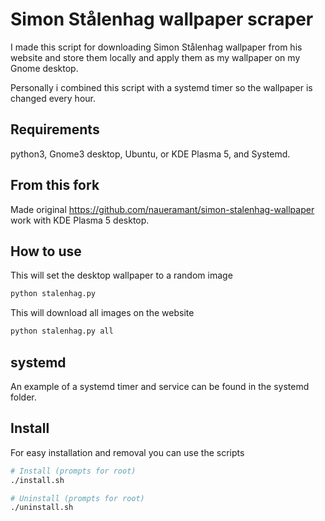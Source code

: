 # Simon Stålenhag wallpaper scraper

I made this script for downloading Simon Stålenhag wallpaper from his website and store them locally and apply them as my wallpaper on my Gnome desktop.

Personally i combined this script with a systemd timer so the wallpaper is changed every hour.
## Requirements

python3, Gnome3 desktop, Ubuntu, or KDE Plasma 5, and Systemd. 

## From this fork

Made original https://github.com/naueramant/simon-stalenhag-wallpaper work with KDE Plasma 5 desktop.

## How to use

This will set the desktop wallpaper to a random image

```sh
python stalenhag.py
```

This will download all images on the website

```sh
python stalenhag.py all
```

## systemd

An example of a systemd timer and service can be found in the systemd folder.

## Install

For easy installation and removal you can use the scripts

```sh
# Install (prompts for root)
./install.sh

# Uninstall (prompts for root)
./uninstall.sh
```
